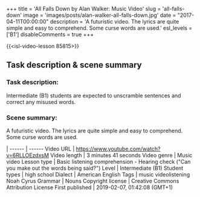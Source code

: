 +++
title = 'All Falls Down by Alan Walker: Music Video'
slug = 'all-falls-down'
image = 'images/posts/alan-walker-all-falls-down.jpg'
date = "2017-04-11T00:00:00"
description = 'A futuristic video. The lyrics are quite simple and easy to comprehend. Some curse words are used.'
esl_levels = ['B1']
disableComments = true
+++

{{<isl-video-lesson 85815>}}

## Task description & scene summary
### Task description:
Intermediate (B1) students are expected to unscramble sentences and correct any misused words.
### Scene summary:
A futuristic video. The lyrics are quite simple and easy to comprehend. Some curse words are used.

 | 
------ | ------
Video URL | https://www.youtube.com/watch?v=6RLLOEzdxsM
Video length | 3 minutes 41 seconds
Video genre | Music video
Lesson type | Basic listening comprehension - Hearing check ("Can you make out the words being said?")
Level | Intermediate (B1)
Student types | high school
Dialect | American English
Tags | music videolistening Noah Cyrus
Grammar | Nouns
Copyright license | Creative Commons Attribution License
First published | 2019-02-07, 01:42:08 (GMT+1)
